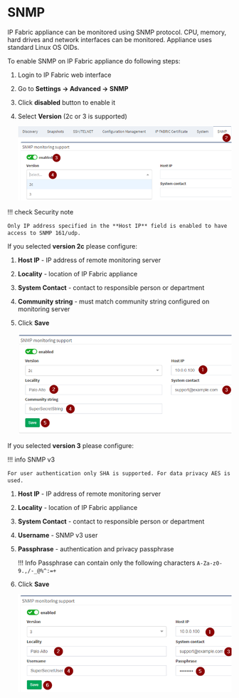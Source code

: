 # SNMP

IP Fabric appliance can be monitored using SNMP protocol. CPU, memory,
hard drives and network interfaces can be monitored. Appliance uses
standard Linux OS OIDs.

To enable SNMP on IP Fabric appliance do following steps:

1. Login to IP Fabric web interface
2. Go to **Settings → Advanced → SNMP**
3. Click **disabled** button to enable it
4. Select **Version** (2c or 3 is supported)

    ![SNMP](snmp/640614407.png)

!!! check Security note

    Only IP address specified in the **Host IP** field is enabled to have access to SNMP 161/udp.

If you selected **version 2c** please configure:

1. **Host IP** - IP address of remote monitoring server
2. **Locality** - location of IP Fabric appliance
3. **System Contact** - contact to responsible person or department
4. **Community string** - must match community string configured on monitoring server
5. Click **Save**

    ![Version 2c](snmp/640286725.png)

If you selected **version 3** please configure:

!!! info SNMP v3

    For user authentication only SHA is supported. For data privacy AES is used.

1. **Host IP** - IP address of remote monitoring server
2. **Locality** - location of IP Fabric appliance
3. **System Contact** - contact to responsible person or department
4. **Username** - SNMP v3 user
5. **Passphrase** - authentication and privacy passphrase

	!!! Info
		Passphrase can contain only the following characters `A-Za-z0-9.,/-_@%^:=+`

6. Click **Save**

    ![Version 3](snmp/640516117.png)
